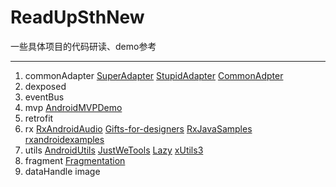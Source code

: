 # ReadUpSthNew
一些具体项目的代码研读、demo参考

---
1. commonAdapter
[SuperAdapter](https://github.com/byteam/SuperAdapter)
[StupidAdapter](https://github.com/comcp/android-Stupid-Adapter)
[CommonAdpter](https://github.com/bboyfeiyu/commonadapter)
2. dexposed
3. eventBus
4. mvp
[AndroidMVPDemo](https://github.com/CameloeAnthony/AndroidMVPDemo)
5. retrofit
6. rx
[RxAndroidAudio](https://github.com/Piasy/RxAndroidAudio)
[Gifts-for-designers](https://github.com/xcc3641/Gifts-for-designers)
[RxJavaSamples](https://github.com/THEONE10211024/RxJavaSamples)
[rxandroidexamples](https://github.com/klnusbaum/rxandroidexamples)
7. utils
[AndroidUtils](https://github.com/D-clock/AndroidUtils)
[JustWeTools](https://github.com/lfkdsk/JustWeTools)
[Lazy](https://github.com/l123456789jy/Lazy)
[xUtils3](https://github.com/wyouflf/xUtils3)
8. fragment
[Fragmentation](https://github.com/YoKeyword/Fragmentation)
9. dataHandle
image 
